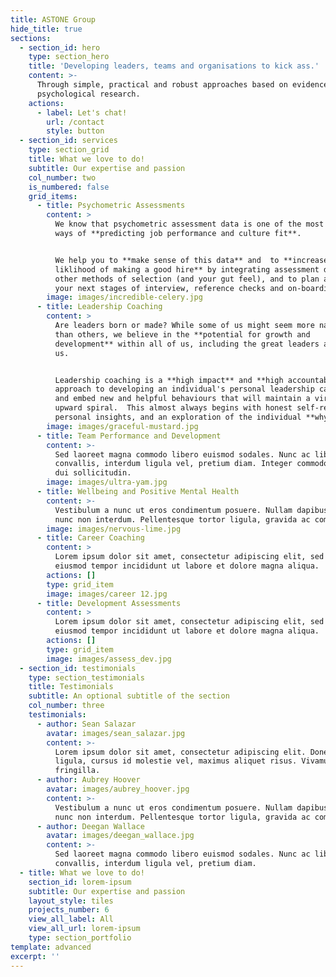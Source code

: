```yaml
---
title: ASTONE Group
hide_title: true
sections:
  - section_id: hero
    type: section_hero
    title: 'Developing leaders, teams and organisations to kick ass.'
    content: >-
      Through simple, practical and robust approaches based on evidence and
      psychological research.
    actions:
      - label: Let's chat!
        url: /contact
        style: button
  - section_id: services
    type: section_grid
    title: What we love to do!
    subtitle: Our expertise and passion
    col_number: two
    is_numbered: false
    grid_items:
      - title: Psychometric Assessments
        content: >
          We know that psychometric assessment data is one of the most powerful
          ways of **predicting job performance and culture fit**.  


          We help you to **make sense of this data** and  to **increase your
          liklihood of making a good hire** by integrating assessment data with
          other methods of selection (and your gut feel), and to plan and craft
          your next stages of interview, reference checks and on-boarding.
        image: images/incredible-celery.jpg
      - title: Leadership Coaching
        content: >
          Are leaders born or made? While some of us might seem more natural
          than others, we believe in the **potential for growth and
          development** within all of us, including the great leaders among
          us.  


          Leadership coaching is a **high impact** and **high accountability**
          approach to developing an individual's personal leadership capability,
          and embed new and helpful behaviours that will maintain a virtuous,
          upward spiral.  This almost always begins with honest self-reflective,
          personal insights, and an exploration of the individual **why**.
        image: images/graceful-mustard.jpg
      - title: Team Performance and Development
        content: >-
          Sed laoreet magna commodo libero euismod sodales. Nunc ac libero
          convallis, interdum ligula vel, pretium diam. Integer commodo sem at
          dui sollicitudin.
        image: images/ultra-yam.jpg
      - title: Wellbeing and Positive Mental Health
        content: >-
          Vestibulum a nunc ut eros condimentum posuere. Nullam dapibus quis
          nunc non interdum. Pellentesque tortor ligula, gravida ac commodo eu.
        image: images/nervous-lime.jpg
      - title: Career Coaching
        content: >
          Lorem ipsum dolor sit amet, consectetur adipiscing elit, sed do
          eiusmod tempor incididunt ut labore et dolore magna aliqua.
        actions: []
        type: grid_item
        image: images/career 12.jpg
      - title: Development Assessments
        content: >
          Lorem ipsum dolor sit amet, consectetur adipiscing elit, sed do
          eiusmod tempor incididunt ut labore et dolore magna aliqua.
        actions: []
        type: grid_item
        image: images/assess_dev.jpg
  - section_id: testimonials
    type: section_testimonials
    title: Testimonials
    subtitle: An optional subtitle of the section
    col_number: three
    testimonials:
      - author: Sean Salazar
        avatar: images/sean_salazar.jpg
        content: >-
          Lorem ipsum dolor sit amet, consectetur adipiscing elit. Donec nisl
          ligula, cursus id molestie vel, maximus aliquet risus. Vivamus in nibh
          fringilla.
      - author: Aubrey Hoover
        avatar: images/aubrey_hoover.jpg
        content: >-
          Vestibulum a nunc ut eros condimentum posuere. Nullam dapibus quis
          nunc non interdum. Pellentesque tortor ligula, gravida ac commodo eu.
      - author: Deegan Wallace
        avatar: images/deegan_wallace.jpg
        content: >-
          Sed laoreet magna commodo libero euismod sodales. Nunc ac libero
          convallis, interdum ligula vel, pretium diam.
  - title: What we love to do!
    section_id: lorem-ipsum
    subtitle: Our expertise and passion
    layout_style: tiles
    projects_number: 6
    view_all_label: All
    view_all_url: lorem-ipsum
    type: section_portfolio
template: advanced
excerpt: ''
---
```

